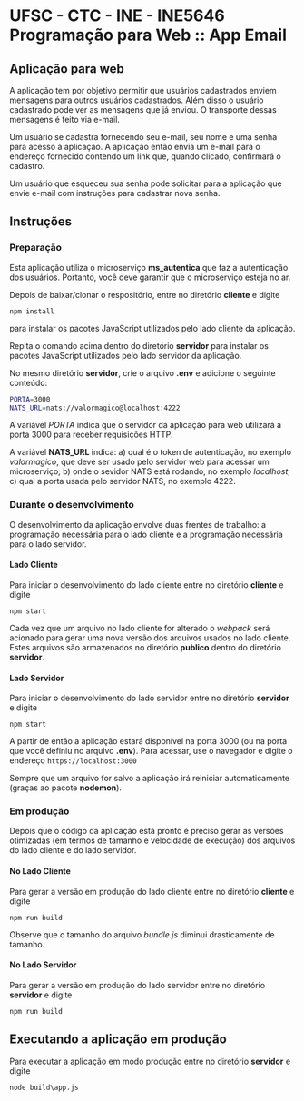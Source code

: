 # UFSC - CTC - INE - INE5646 Programação para Web :: App Email

## Aplicação para web

A aplicação tem por objetivo permitir que usuários cadastrados enviem mensagens para outros usuários cadastrados. Além disso o usuário cadastrado pode ver as mensagens que já enviou. O transporte dessas mensagens é feito via e-mail.

Um usuário se cadastra fornecendo seu e-mail, seu  nome e uma senha para acesso à aplicação. A aplicação então envia um e-mail para o endereço fornecido contendo um link que, quando clicado, confirmará o cadastro.

Um usuário que esqueceu sua senha pode solicitar para a aplicação que envie e-mail com instruções para cadastrar nova senha.

## Instruções

### Preparação

Esta aplicação utiliza o microserviço **ms_autentica** que faz a autenticação dos usuários. Portanto, você deve garantir que o microserviço esteja no ar.

Depois de baixar/clonar o respositório, entre no diretório **cliente** e digite

`npm install`

para instalar os pacotes JavaScript utilizados pelo lado cliente da aplicação.

Repita o comando acima dentro do diretório **servidor** para instalar os pacotes JavaScript utilizados pelo lado servidor da aplicação.

No mesmo diretório **servidor**,  crie o arquivo **.env** e adicione o seguinte conteúdo:

```bash
PORTA=3000
NATS_URL=nats://valormagico@localhost:4222
```

A variável *PORTA* indica que o servidor da aplicação para web utilizará a porta 3000 para receber requisições HTTP.

A variável **NATS_URL** indica: a) qual é o token de autenticação, no exemplo *valormagico*,  que deve ser usado pelo servidor web para acessar um microserviço; b) onde o sevidor NATS está rodando, no exemplo *localhost*; c) qual a porta usada pelo servidor NATS, no exemplo 4222.

### Durante o desenvolvimento

O desenvolvimento da aplicação envolve duas frentes de trabalho: a programação necessária para o lado cliente e a programação necessária para o lado servidor.

#### Lado Cliente

Para iniciar o desenvolvimento do lado cliente entre no diretório **cliente** e digite

`npm start`

Cada vez que um arquivo no lado cliente for alterado o *webpack* será acionado para gerar uma nova versão dos arquivos usados no lado
cliente. Estes arquivos são armazenados no diretório **publico** dentro do diretório **servidor**.

#### Lado Servidor

Para iniciar o desenvolvimento do lado servidor entre no diretório **servidor** e digite

`npm start`

A partir de então a aplicação estará disponível na porta 3000 (ou na porta que você definiu no arquivo **.env**). Para acessar, use o navegador e digite o endereço `https://localhost:3000`

Sempre que um arquivo for salvo a aplicação irá reiniciar automaticamente (graças ao pacote **nodemon**).

### Em produção

Depois que o código da aplicação está pronto é preciso gerar as versões otimizadas (em termos de tamanho e velocidade de execução) dos arquivos do lado cliente e do lado servidor.

#### No Lado Cliente

Para gerar a versão em produção do lado cliente entre no diretório **cliente** e digite

`npm run build`

Observe que o tamanho do arquivo *bundle.js* diminui drasticamente de tamanho.

#### No Lado Servidor

Para gerar a versão em produção do lado servidor entre no diretório **servidor** e digite

`npm run build`

## Executando a aplicação em produção

Para executar a aplicação em modo produção entre no diretório **servidor** e digite

`node build\app.js`
